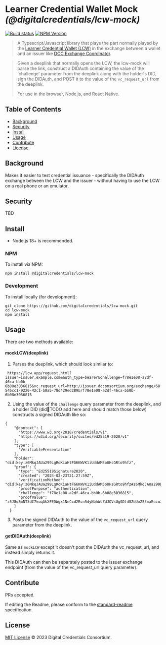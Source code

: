 # Learner Credential Wallet Mock _(@digitalcredentials/lcw-mock)_

[![Build status](https://img.shields.io/github/actions/workflow/status/digitalcredentials/lcw-mock/main.yml?branch=main)](https://github.com/digitalcredentials/lcw-mock/actions?query=workflow%3A%22Node.js+CI%22)
[![NPM Version](https://img.shields.io/npm/v/@digitalcredentials/lcw-mock.svg)](https://npm.im/@digitalcredentials/lcw-mock)

> A Typescript/Javascript library that plays the part normally played by the [Learner Credential Wallet (LCW)](https://lcw.app) in the exchange between a wallet and an issuer like [DCC Exchange Coordinator](https://github.com/digitalcredentials/workflow-coordinator).

> Given a deeplink that normally opens the LCW, the lcw-mock will parse the link, construct a DIDAuth containing the value of the 'challenge' parameter from the deeplink along with the holder's DID, sign the DIDAuth, and POST it to the value of the `vc_request_url` from the deeplink.
> 
> For use in the browser, Node.js, and React Native.

## Table of Contents

- [Background](#background)
- [Security](#security)
- [Install](#install)
- [Usage](#usage)
- [Contribute](#contribute)
- [License](#license)

## Background

Makes it easier to test credential issuance - specifically the DIDAuth exchange between the LCW and the issuer - without having to use the LCW on a real phone or an emulator.

## Security

TBD

## Install

- Node.js 18+ is recommended.

### NPM

To install via NPM:

```
npm install @digitalcredentials/lcw-mock
```

### Development

To install locally (for development):

```
git clone https://github.com/digitalcredentials/lcw-mock.git
cd lcw-mock
npm install
```

## Usage

There are two methods available:


#### mockLCW(deeplink)

1. Parses the deeplink, which should look similar to:

``` https://lcw.app/request.html?issuer=issuer.example.com&auth_type=bearer&challenge=f78e1e08-a2df-46ca-bb0b-6b08e3036815&vc_request_url=http://issuer.dcconsortium.org/exchange/68546cc1-9220-42c1-b0a5-78d429ed289b/f78e1e08-a2df-46ca-bb0b-6b08e3036815```

2. Using the value of the `challenge` query parameter from the deeplink, and a holder DID (did:key:TODO add here and should match those below) constructs a signed DIDAuth like so:

```
{
    "@context": [
      "https://www.w3.org/2018/credentials/v1",
      "https://w3id.org/security/suites/ed25519-2020/v1"
    ],
    "type": [
      "VerifiablePresentation"
    ],
    "holder": "did:key:z6MkqJAUa299LgRoKiaHtFG6KWVK1iUddAM5oUHsGRto9hfz",
    "proof": {
      "type": "Ed25519Signature2020",
      "created": "2024-02-23T21:27:59Z",
      "verificationMethod": "did:key:z6MkqJAUa299LgRoKiaHtFG6KWVK1iUddAM5oUHsGRto9hfz#z6MkqJAUa299LgRoKiaHtFG6KWVK1iUddAM5oUHsGRto9hfz",
      "proofPurpose": "authentication",
      "challenge": "f78e1e08-a2df-46ca-bb0b-6b08e3036815",
      "proofValue": "z5J8qBwNT3dC7kuqAkXFEDWgx1NeCcd2Rcn5dyNbhWsZdJQVsUgGDfd8ZdUo2S3maEucuJ2vqgCDJRB6fqSxhd6jM"
    }
  }
```

3. Posts the signed DIDAuth to the value of the `vc_request_url` query parameter from the deeplink.

#### getDIDAuth(deeplink)

Same as `mockLCW` except it doesn't post the DIDAuth the vc_request_url, and instead simply returns it.

This DIDAuth can then be separately posted to the issuer exchange endpoint (from the value of the vc_request_url query parameter).

## Contribute

PRs accepted.

If editing the Readme, please conform to the
[standard-readme](https://github.com/RichardLitt/standard-readme) specification.

## License

[MIT License](LICENSE.md) © 2023 Digital Credentials Consortium.
